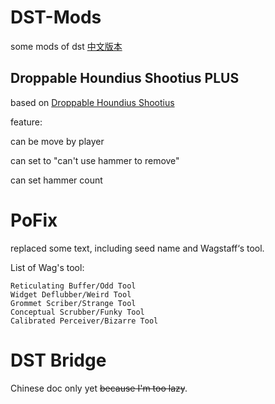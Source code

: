 # DST-Mods
some mods of dst
[中文版本](README_zh.md)

## Droppable Houndius Shootius PLUS
based on [Droppable Houndius Shootius](https://steamcommunity.com/sharedfiles/filedetails/?id=2134460617)

feature:

can be move by player

can set to "can't use hammer to remove"

can set hammer count

# PoFix

replaced some text, including seed name and Wagstaff‘s tool.

List of Wag's tool:
```
Reticulating Buffer/Odd Tool
Widget Deflubber/Weird Tool
Grommet Scriber/Strange Tool
Conceptual Scrubber/Funky Tool
Calibrated Perceiver/Bizarre Tool
```

# DST Bridge
Chinese doc only yet ~~because I'm too lazy~~.
